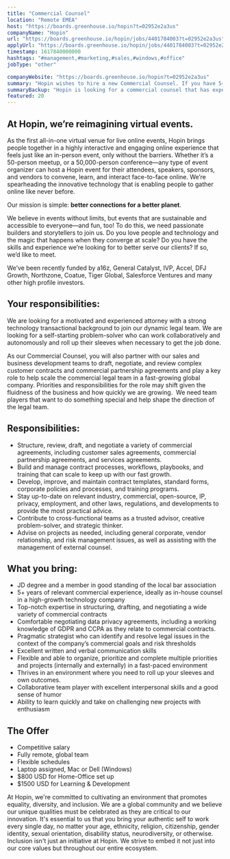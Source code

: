 ```yaml
---
title: "Commercial Counsel"
location: "Remote EMEA"
host: "https://boards.greenhouse.io/hopin?t=02952e2a3us"
companyName: "Hopin"
url: "https://boards.greenhouse.io/hopin/jobs/4401784003?t=02952e2a3us"
applyUrl: "https://boards.greenhouse.io/hopin/jobs/4401784003?t=02952e2a3us#app"
timestamp: 1617840000000
hashtags: "#management,#marketing,#sales,#windows,#office"
jobType: "other"

companyWebsite: "https://boards.greenhouse.io/hopin?t=02952e2a3us"
summary: "Hopin wishes to hire a new Commercial Counsel. If you have 5+ years of relevant commercial experience, ideally as in-house counsel in a high-growth technology company, consider applying."
summaryBackup: "Hopin is looking for a commercial counsel that has experience in: #management, #sales, #windows."
featured: 20
---
```


## At Hopin, we’re reimagining virtual events.

As the first all-in-one virtual venue for live online events, Hopin brings people together in a highly interactive and engaging online experience that feels just like an in-person event, only without the barriers. Whether it’s a 50-person meetup, or a 50,000-person conference—any type of event organizer can host a Hopin event for their attendees, speakers, sponsors, and vendors to convene, learn, and interact face-to-face online. We’re spearheading the innovative technology that is enabling people to gather online like never before.

Our mission is simple: **better connections for a better planet**. 

We believe in events without limits, but events that are sustainable and accessible to everyone—and fun, too! To do this, we need passionate builders and storytellers to join us. Do you love people and technology and the magic that happens when they converge at scale? Do you have the skills and experience we’re looking for to better serve our clients? If so, we’d like to meet.

We’ve been recently funded by a16z, General Catalyst, IVP, Accel, DFJ Growth, Northzone, Coatue, Tiger Global, Salesforce Ventures and many other high profile investors.

## Your responsibilities:

We are looking for a motivated and experienced attorney with a strong technology transactional background to join our dynamic legal team. We are looking for a self-starting problem-solver who can work collaboratively and autonomously and roll up their sleeves when necessary to get the job done. 

As our Commercial Counsel, you will also partner with our sales and business development teams to draft, negotiate, and review complex customer contracts and commercial partnership agreements and play a key role to help scale the commercial legal team in a fast-growing global company. Priorities and responsibilities for the role may shift given the fluidness of the business and how quickly we are growing.  We need team players that want to do something special and help shape the direction of the legal team. 

## Responsibilities:

*   Structure, review, draft, and negotiate a variety of commercial agreements, including customer sales agreements, commercial partnership agreements, and services agreements.
*   Build and manage contract processes, workflows, playbooks, and training that can scale to keep up with our fast growth.
*   Develop, improve, and maintain contract templates, standard forms, corporate policies and processes, and training programs.
*   Stay up-to-date on relevant industry, commercial, open-source, IP, privacy, employment, and other laws, regulations, and developments to provide the most practical advice.
*   Contribute to cross-functional teams as a trusted advisor, creative problem-solver, and strategic thinker.
*   Advise on projects as needed, including general corporate, vendor relationship, and risk management issues, as well as assisting with the management of external counsel.

## What you bring:

*   JD degree and a member in good standing of the local bar association
*   5+ years of relevant commercial experience, ideally as in-house counsel in a high-growth technology company
*   Top-notch expertise in structuring, drafting, and negotiating a wide variety of commercial contracts
*   Comfortable negotiating data privacy agreements, including a working knowledge of GDPR and CCPA as they relate to commercial contracts.
*   Pragmatic strategist who can identify and resolve legal issues in the context of the company’s commercial goals and risk thresholds
*   Excellent written and verbal communication skills
*   Flexible and able to organize, prioritize and complete multiple priorities and projects (internally and externally) in a fast-paced environment
*   Thrives in an environment where you need to roll up your sleeves and own outcomes.
*   Collaborative team player with excellent interpersonal skills and a good sense of humor
*   Ability to learn quickly and take on challenging new projects with enthusiasm

## The Offer

*   Competitive salary
*   Fully remote, global team
*   Flexible schedules
*   Laptop assigned, Mac or Dell (Windows)
*   $800 USD for Home-Office set up
*   $1500 USD for Learning & Development

At Hopin, we're committed to cultivating an environment that promotes equality, diversity, and inclusion. We are a global community and we believe our unique qualities must be celebrated as they are critical to our innovation. It's essential to us that you bring your authentic self to work every single day, no matter your age, ethnicity, religion, citizenship, gender identity, sexual orientation, disability status, neurodiversity, or otherwise. Inclusion isn't just an initiative at Hopin. We strive to embed it not just into our core values but throughout our entire ecosystem.
